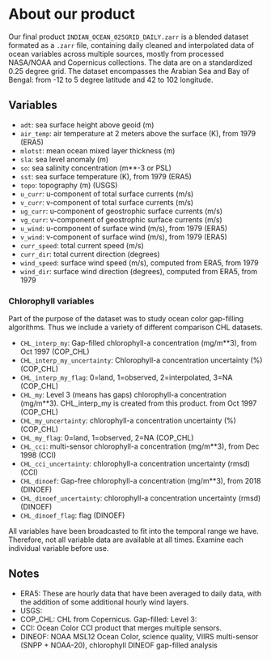 # About our product

Our final product `INDIAN_OCEAN_025GRID_DAILY.zarr` is a blended dataset formated as a `.zarr` file, containing daily cleaned and interpolated data of ocean variables across multiple sources, mostly from processed NASA/NOAA and Copernicus collections. The data are on a standardized 0.25 degree grid. The dataset encompasses the Arabian Sea and Bay of Bengal: from -12 to 5 degree latitude and 42 to 102 longitude.

## Variables

* `adt`: sea surface height above geoid (m)
* `air_temp`: air temperature at 2 meters above the surface (K), from 1979 (ERA5)
* `mlotst`: mean ocean mixed layer thickness (m)
* `sla`: sea level anomaly (m)
* `so`: sea salinity concentration (m**-3 or PSL)
* `sst`: sea surface temperature (K), from 1979 (ERA5)
* `topo`: topography (m) (USGS)
* `u_curr`: u-component of total surface currents (m/s)
* `v_curr`: v-component of total surface currents (m/s)
* `ug_curr`: u-component of geostrophic surface currents (m/s)
* `vg_curr`: v-component of geostrophic surface currents (m/s)
* `u_wind`: u-component of surface wind (m/s), from 1979 (ERA5)
* `v_wind`: v-component of surface wind (m/s), from 1979 (ERA5)
* `curr_speed`: total current speed (m/s)
* `curr_dir`: total current direction (degrees)
* `wind_speed`: surface wind speed (m/s), computed from ERA5, from 1979
* `wind_dir`: surface wind direction (degrees), computed from ERA5, from 1979

### Chlorophyll variables

Part of the purpose of the dataset was to study ocean color gap-filling algorithms. Thus we include a variety of different comparison CHL datasets.

* `CHL_interp_my`: Gap-filled chlorophyll-a concentration (mg/m**3), from Oct 1997 (COP_CHL)
* `CHL_interp_my_uncertainty`: Chlorophyll-a concentration uncertainty (%)  (COP_CHL)
* `CHL_interp_my_flag`: 0=land, 1=observed, 2=interpolated, 3=NA (COP_CHL)
* `CHL_my`: Level 3 (means has gaps) chlorophyll-a concentration (mg/m**3). CHL_interp_my is created from this product. from Oct 1997 (COP_CHL)
* `CHL_my_uncertainty`: chlorophyll-a concentration uncertainty (%)  (COP_CHL)
* `CHL_my_flag`: 0=land, 1=observed, 2=NA  (COP_CHL)
* `CHL_cci`: multi-sensor chlorophyll-a concentration (mg/m**3), from Dec 1998 (CCI)
* `CHL_cci_uncertainty`: chlorophyll-a concentration uncertainty (rmsd)  (CCI)
* `CHL_dinoef`: Gap-free chlorophyll-a concentration (mg/m**3), from 2018 (DINOEF)
* `CHL_dinoef_uncertainty`: chlorophyll-a concentration uncertainty (rmsd)  (DINOEF)
* `CHL_dinoef_flag`: flag  (DINOEF)


All variables have been broadcasted to fit into the temporal range we have. Therefore, not all variable data are available at all times. Examine each individual variable before use.

## Notes

* ERA5: These are hourly data that have been averaged to daily data, with the addition of some additional hourly wind layers.
* USGS:
* COP_CHL: CHL from Copernicus. Gap-filled:  Level 3:
* CCI: Ocean Color CCI product that merges multiple sensors.
* DINEOF: NOAA MSL12 Ocean Color, science quality, VIIRS multi-sensor (SNPP + NOAA-20), chlorophyll DINEOF gap-filled analysis